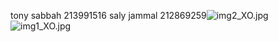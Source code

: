 tony sabbah 213991516
saly jammal 212869259![img2_XO.jpg](../../Downloads/img2_XO.jpg)
![img1_XO.jpg](../../Downloads/img1_XO.jpg)
